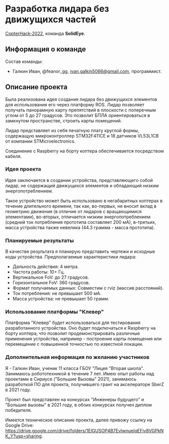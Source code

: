 # Разработка лидара без движущихся частей

[CopterHack-2022](copterhack2022.md), команда **SolidEye**.

## Информация о команде

Состав команды:

* Галкин Иван, @feanor_gg, ivan.galkin5066@gmail.com, программист.

## Описание проекта

Была реализована идея создания лидара без движущихся элементов для использования его через платформу ROS. Лидар позволяет получать панорамную карту препятствий в плоскости с поперечным углом от 5 до 27 градусов. Это позволит БПЛА ориентироваться в замкнутом пространстве, строить карты помещений.

Лидар представляет из себя печатную плату круглой формы, содержащую микроконтроллер STM32F411CE и 18 датчиков VL53L1CB от компании STMicroelectronics.

Соединение с Raspberry на борту коптера обеспечивается посредством кабеля.

### Идея проекта

Идея заключается в создании устройства, представляющего собой лидар, не содержащий движущихся элементов и обладающий низким энергопотреблением.

Такое устройство может быть использовано в негабаритных коптерах в течение длительного времени, так как, во-первых, не вносит вклад в геометрию движения (в отличие от лидаров с вращающимися элементами), во-вторых, отличается низким энергопотреблением (средний ток потребления прототипа составляет 200 мА), в-третьих, масса устройства также невелика (44.3 грамма - масса прототипа).

### Планируемые результаты

В качестве результата я планирую представить чертежи и исходные коды устройства. Предполагаемые характеристики лидара:

* Дальность действия: 4 метра.
* Частота работы: 10+ Гц.
* Вертикальное FoV: до 27 градусов.
* Горизонтальное FoV: 360 градусов.
* Формат получаемых данных: Совместим с rviz (массив расстояний).
* Ток потребления: не превышает 500 мА.
* Масса устройства: не превышает 50 грамм.

### Использование платформы "Клевер"

Платформа "Клевер" будет использоваться для тестирования разработанного устройства. Оно будет подключаться к Raspberry на борту коптера, что позволит продемонстрировать различные применения устройства, например - построение карты помещения или перемещение с повышенной точностью по известной локации.

### Дополнительная информация по желанию участников

Я - Галкин Иван, ученик 11 класса ГБОУ "Лицея "Вторая школа". Занимаюсь робототехникой в течение 7 лет. Имею опыт работы над проектами в Сириусе ("Большие Вызовы" 2021), занимаюсь разработкой ПО для проекта, получившего грант на акселераторе SberZ в 2021 году.

Проект был представлен на конкурсах "Инженеры будущего" и "Большие вызовы" в 2021 году, в обоих конкурсах получен диплом победителя.

Имеется техническое описание проекта, далее привожу ссылку на Google Drive: https://drive.google.com/drive/folders/1ElGUSOP4B7EvlwnueIqEFiv8VGPkNK_Y?usp=sharing.

